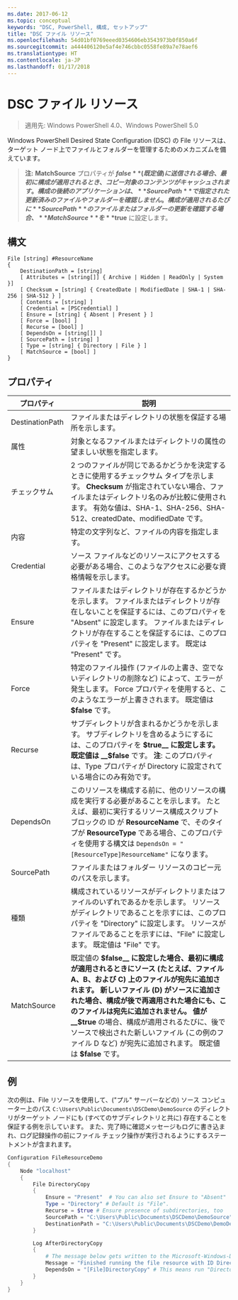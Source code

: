 ```yaml
---
ms.date: 2017-06-12
ms.topic: conceptual
keywords: "DSC, PowerShell, 構成, セットアップ"
title: "DSC ファイル リソース"
ms.openlocfilehash: 54d01bf0769eeed0354606eb3543973b0f850a6f
ms.sourcegitcommit: a444406120e5af4e746cbbc0558fe89a7e78aef6
ms.translationtype: HT
ms.contentlocale: ja-JP
ms.lasthandoff: 01/17/2018
---
```

# <a name="dsc-file-resource"></a>DSC ファイル リソース

> 適用先: Windows PowerShell 4.0、Windows PowerShell 5.0

Windows PowerShell Desired State Configuration (DSC) の File リソースは、ターゲット ノード上でファイルとフォルダーを管理するためのメカニズムを備えています。

>**注:** **MatchSource** プロパティが **$false** (既定値) に送信される場合、最初に構成が適用されるとき、コピー対象のコンテンツがキャッシュされます。 
>構成の後続のアプリケーションは、**SourcePath** で指定された更新済みのファイルやフォルダーを確認しません。 構成が適用されるたびに **SourcePath** のファイルまたはフォルダーの更新を確認する場合、**MatchSource** を **$true** に設定します。 

## <a name="syntax"></a>構文
```
File [string] #ResourceName
{
    DestinationPath = [string]
    [ Attributes = [string[]] { Archive | Hidden | ReadOnly | System }]
    [ Checksum = [string] { CreatedDate | ModifiedDate | SHA-1 | SHA-256 | SHA-512 } ]
    [ Contents = [string] ]
    [ Credential = [PSCredential] ]
    [ Ensure = [string] { Absent | Present } ] 
    [ Force = [bool] ]
    [ Recurse = [bool] ]
    [ DependsOn = [string[]] ]
    [ SourcePath = [string] ]
    [ Type = [string] { Directory | File } ] 
    [ MatchSource = [bool] ]
}
```

## <a name="properties"></a>プロパティ

|  プロパティ  |  説明   | 
|---|---| 
| DestinationPath| ファイルまたはディレクトリの状態を保証する場所を示します。| 
| 属性| 対象となるファイルまたはディレクトリの属性の望ましい状態を指定します。| 
| チェックサム| 2 つのファイルが同じであるかどうかを決定するときに使用するチェックサム タイプを示します。 __Checksum__ が指定されていない場合、ファイルまたはディレクトリ名のみが比較に使用されます。 有効な値は、SHA-1、SHA-256、SHA-512、createdDate、modifiedDate です。| 
| 内容| 特定の文字列など、ファイルの内容を指定します。| 
| Credential| ソース ファイルなどのリソースにアクセスする必要がある場合、このようなアクセスに必要な資格情報を示します。| 
| Ensure| ファイルまたはディレクトリが存在するかどうかを示します。 ファイルまたはディレクトリが存在しないことを保証するには、このプロパティを "Absent" に設定します。 ファイルまたはディレクトリが存在することを保証するには、このプロパティを "Present" に設定します。 既定は "Present" です。| 
| Force| 特定のファイル操作 (ファイルの上書き、空でないディレクトリの削除など) によって、エラーが発生します。 Force プロパティを使用すると、このようなエラーが上書きされます。 既定値は __$false__ です。| 
| Recurse| サブディレクトリが含まれるかどうかを示します。 サブディレクトリを含めるようにするには、このプロパティを __$true__ に設定します。 既定値は __$false__ です。 **注**: このプロパティは、Type プロパティが Directory に設定されている場合にのみ有効です。| 
| DependsOn | このリソースを構成する前に、他のリソースの構成を実行する必要があることを示します。 たとえば、最初に実行するリソース構成スクリプト ブロックの ID が __ResourceName__ で、そのタイプが __ResourceType__ である場合、このプロパティを使用する構文は `DependsOn = "[ResourceType]ResourceName"` になります。| 
| SourcePath| ファイルまたはフォルダー リソースのコピー元のパスを示します。| 
| 種類| 構成されているリソースがディレクトリまたはファイルのいずれであるかを示します。 リソースがディレクトリであることを示すには、このプロパティを "Directory" に設定します。 リソースがファイルであることを示すには、"File" に設定します。 既定値は "File" です。| 
| MatchSource| 既定値の __$false__ に設定した場合、最初に構成が適用されるときにソース (たとえば、ファイル A、B、および C) 上のファイルが宛先に追加されます。 新しいファイル (D) がソースに追加された場合、構成が後で再適用された場合にも、このファイルは宛先に追加されません。 値が __$true__ の場合、構成が適用されるたびに、後でソースで検出された新しいファイル (この例のファイル D など) が宛先に追加されます。 既定値は **$false** です。| 

## <a name="example"></a>例

次の例は、File リソースを使用して、("プル" サーバーなどの) ソース コンピューター上のパス `C:\Users\Public\Documents\DSCDemo\DemoSource` のディレクトリがターゲット ノードにも (すべてのサブディレクトリと共に) 存在することを保証する例を示しています。 また、完了時に確認メッセージもログに書き込まれ、ログ記録操作の前にファイル チェック操作が実行されるようにするステートメントが含まれます。

```powershell
Configuration FileResourceDemo
{
    Node "localhost"
    {
        File DirectoryCopy
        {
            Ensure = "Present"  # You can also set Ensure to "Absent"
            Type = "Directory" # Default is "File".
            Recurse = $true # Ensure presence of subdirectories, too
            SourcePath = "C:\Users\Public\Documents\DSCDemo\DemoSource"
            DestinationPath = "C:\Users\Public\Documents\DSCDemo\DemoDestination"    
        }

        Log AfterDirectoryCopy
        {
            # The message below gets written to the Microsoft-Windows-Desired State Configuration/Analytic log
            Message = "Finished running the file resource with ID DirectoryCopy"
            DependsOn = "[File]DirectoryCopy" # This means run "DirectoryCopy" first.
        }
    }
}
```

